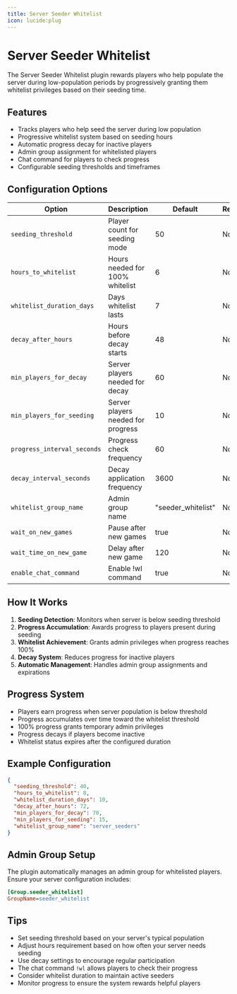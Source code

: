 ```yaml
---
title: Server Seeder Whitelist
icon: lucide:plug
---
```


# Server Seeder Whitelist

The Server Seeder Whitelist plugin rewards players who help populate the server during low-population periods by progressively granting them whitelist privileges based on their seeding time.

## Features

- Tracks players who help seed the server during low population
- Progressive whitelist system based on seeding hours
- Automatic progress decay for inactive players
- Admin group assignment for whitelisted players
- Chat command for players to check progress
- Configurable seeding thresholds and timeframes

## Configuration Options

| Option | Description | Default | Required |
|--------|-------------|---------|----------|
| `seeding_threshold` | Player count for seeding mode | 50 | No |
| `hours_to_whitelist` | Hours needed for 100% whitelist | 6 | No |
| `whitelist_duration_days` | Days whitelist lasts | 7 | No |
| `decay_after_hours` | Hours before decay starts | 48 | No |
| `min_players_for_decay` | Server players needed for decay | 60 | No |
| `min_players_for_seeding` | Server players needed for progress | 10 | No |
| `progress_interval_seconds` | Progress check frequency | 60 | No |
| `decay_interval_seconds` | Decay application frequency | 3600 | No |
| `whitelist_group_name` | Admin group name | "seeder_whitelist" | No |
| `wait_on_new_games` | Pause after new games | true | No |
| `wait_time_on_new_game` | Delay after new game | 120 | No |
| `enable_chat_command` | Enable !wl command | true | No |

## How It Works

1. **Seeding Detection**: Monitors when server is below seeding threshold
2. **Progress Accumulation**: Awards progress to players present during seeding
3. **Whitelist Achievement**: Grants admin privileges when progress reaches 100%
4. **Decay System**: Reduces progress for inactive players
5. **Automatic Management**: Handles admin group assignments and expirations

## Progress System

- Players earn progress when server population is below threshold
- Progress accumulates over time toward the whitelist threshold
- 100% progress grants temporary admin privileges
- Progress decays if players become inactive
- Whitelist status expires after the configured duration

## Example Configuration

```json
{
  "seeding_threshold": 40,
  "hours_to_whitelist": 8,
  "whitelist_duration_days": 10,
  "decay_after_hours": 72,
  "min_players_for_decay": 70,
  "min_players_for_seeding": 15,
  "whitelist_group_name": "server_seeders"
}
```

## Admin Group Setup

The plugin automatically manages an admin group for whitelisted players. Ensure your server configuration includes:

```ini
[Group.seeder_whitelist]
GroupName=seeder_whitelist
```

## Tips

- Set seeding threshold based on your server's typical population
- Adjust hours requirement based on how often your server needs seeding
- Use decay settings to encourage regular participation
- The chat command `!wl` allows players to check their progress
- Consider whitelist duration to maintain active seeders
- Monitor progress to ensure the system rewards helpful players
